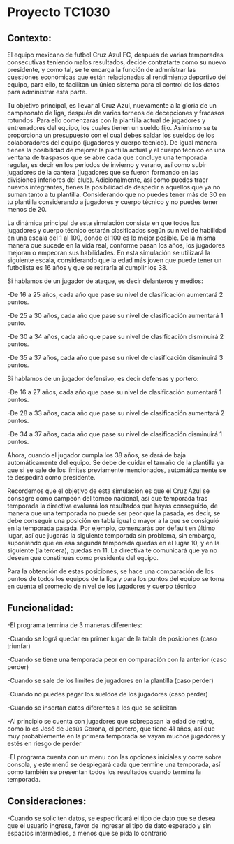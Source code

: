 # Proyecto TC1030
## Contexto:
El equipo mexicano de futbol Cruz Azul FC, después de varias temporadas consecutivas teniendo malos resultados, decide contratarte como su nuevo presidente, y como tal, se te encarga la función de admnistrar las cuestiones económicas que están relacionadas al rendimiento deportivo del equipo, para ello, te facilitan un único sistema para el control de los datos para administrar esta parte. 

Tu objetivo principal, es llevar al Cruz Azul, nuevamente a la gloria de un campeonato de liga, después de varios torneos de decepciones y fracasos rotundos. Para ello comenzarás con la plantilla actual de jugadores y entrenadores del equipo, los cuales tienen un sueldo fijo. Asímismo se te proporciona un presupuesto con el cual debes saldar los sueldos de los colaboradores del equipo (jugadores y cuerpo técnico). De igual manera tienes la posibilidad de mejorar la plantilla actual y el cuerpo técnico en una ventana de traspasos que se abre cada que concluye una temporada regular, es decir en los periodos de invierno y verano, así como subir jugadores de la cantera (jugadores que se fueron formando en las divisiones inferiores del club). Adicionalmente, así como puedes traer nuevos integrantes, tienes la posibilidad de despedir a aquellos que ya no suman tanto a tu plantilla. Considerando que no puedes tener más de 30 en tu plantilla considerando a jugadores y cuerpo técnico y no puedes tener menos de 20. 

La dinámica principal de esta simulación consiste en que todos los jugadores y cuerpo técnico estarán clasificados según su nivel de habilidad en una escala del 1 al 100, donde el 100 es lo mejor posible. De la misma manera que sucede en la vida real, conforme pasan los años, los jugadores mejoran o empeoran sus habilidades. En esta simulación se utilizará la siguiente escala, considerando que la edad más joven que puede tener un futbolista es 16 años y que se retiraría al cumplir los 38.

Si hablamos de un jugador de ataque, es decir delanteros y medios:

-De 16 a 25 años, cada año que pase su nivel de clasificación aumentará 2 puntos.

-De 25 a 30 años, cada año que pase su nivel de clasificación aumentará 1 punto.

-De 30 a 34 años, cada año que pase su nivel de clasificación disminuirá 2 puntos.

-De 35 a 37 años, cada año que pase su nivel de clasificación disminuirá 3 puntos.

Si hablamos de un jugador defensivo, es decir defensas y portero:

-De 16 a 27 años, cada año que pase su nivel de clasificación aumentará 1 puntos.

-De 28 a 33 años, cada año que pase su nivel de clasificación aumentará 2 puntos.

-De 34 a 37 años, cada año que pase su nivel de clasificación disminuirá 1 puntos.

Ahora, cuando el jugador cumpla los 38 años, se dará de baja automáticamente del equipo. Se debe de cuidar el tamaño de la plantilla ya que si se sale de los límites previamente mencionados, automáticamente se te despedirá como presidente.

Recordemos que el objetivo de esta simulación es que el Cruz Azul se consagre como campeón del torneo nacional, así que temporada tras temporada la directiva evaluará los resultados que hayas conseguido, de manera que una temporada no puede ser peor que la pasada, es decir, se debe conseguir una posición en tabla igual o mayor a la que se consiguió en la temporada pasada. Por ejemplo, comenzarás por default en último lugar, así que jugarás la siguiente temporada sin problema, sin embargo, suponiendo que en esa segunda temporada quedas en el lugar 10, y en la siguiente (la tercera), quedas en 11. La directiva te comunicará que ya no desean que constinues como presidente del equipo.

Para la obtención de estas posiciones, se hace una comparación de los puntos de todos los equipos de la liga y para los puntos del equipo se toma en cuenta el promedio de nivel de los jugadores y cuerpo técnico

## Funcionalidad:
-El programa termina de 3 maneras diferentes:
  
  -Cuando se lográ quedar en primer lugar de la tabla de posiciones (caso triunfar)
  
  -Cuando se tiene una temporada peor en comparación con la anterior (caso perder)
  
  -Cuando se sale de los límites de jugadores en la plantilla (caso perder)
  
  -Cuando no puedes pagar los sueldos de los jugadores (caso perder)
  
  -Cuando se insertan datos diferentes a los que se solicitan

-Al principio se cuenta con jugadores que sobrepasan la edad de retiro, como lo es José de Jesús Corona, el portero, que tiene 41 años, así que muy probablemente en la primera temporada se vayan muchos jugadores y estés en riesgo de perder

-El programa cuenta con un menu con las opciones iniciales y corre sobre consola, y este menú se desplegará cada que termine una temporada, así como también se presentan todos los resultados cuando termina la temporada.


## Consideraciones:
-Cuando se soliciten datos, se especificará el tipo de dato que se desea que el usuario ingrese, favor de ingresar el tipo de dato esperado y sin espacios intermedios, a menos que se pida lo contrario


